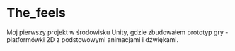 # The_feels

Moj pierwszy projekt w środowisku Unity, gdzie zbudowałem prototyp gry - platformówki 2D z podstowowymi animacjami i dźwiękami.

